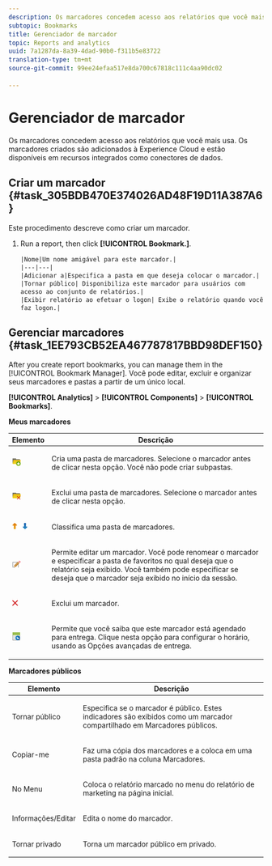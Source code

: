 ```yaml
---
description: Os marcadores concedem acesso aos relatórios que você mais usa. Os marcadores criados são adicionados à Experience Cloud e estão disponíveis em recursos integrados como conectores de dados.
subtopic: Bookmarks
title: Gerenciador de marcador
topic: Reports and analytics
uuid: 7a1287da-8a39-4dad-90b0-f311b5e83722
translation-type: tm+mt
source-git-commit: 99ee24efaa517e8da700c67818c111c4aa90dc02

---
```



# Gerenciador de marcador

Os marcadores concedem acesso aos relatórios que você mais usa. Os marcadores criados são adicionados à Experience Cloud e estão disponíveis em recursos integrados como conectores de dados.

## Criar um marcador {#task_305BDB470E374026AD48F19D11A387A6}

Este procedimento descreve como criar um marcador.

<!-- 

t_bookmarks_creating.xml

 -->

1. Run a report, then click **[!UICONTROL Bookmark.]**.

       |Nome|Um nome amigável para este marcador.|
       |---|---|
       |Adicionar a|Especifica a pasta em que deseja colocar o marcador.|
       |Tornar público| Disponibiliza este marcador para usuários com acesso ao conjunto de relatórios.|
       |Exibir relatório ao efetuar o logon| Exibe o relatório quando você faz logon.|
   
## Gerenciar marcadores {#task_1EE793CB52EA467787817BBD98DEF150}

After you create report bookmarks, you can manage them in the [!UICONTROL Bookmark Manager]. Você pode editar, excluir e organizar seus marcadores e pastas a partir de um único local. 

<!-- 

t_bookmarks_managing.xml

 -->

**[!UICONTROL Analytics]** > **[!UICONTROL Components]** > **[!UICONTROL Bookmarks]**.

**Meus marcadores**

<table id="table_D0310F7F4BDB4543B8552525872A0A0C"> 
 <thead> 
  <tr> 
   <th colname="col1" class="entry"> Elemento </th> 
   <th colname="col2" class="entry"> Descrição </th> 
  </tr> 
 </thead>
 <tbody> 
  <tr> 
   <td colname="col1"> <p><img placement="inline"  src="assets/bookmark_create_folder.png" id="image_EA7729575ABA4CA3A3399594941B3441"> </img> </p> </td> 
   <td colname="col2"> <p> Cria uma pasta de marcadores. Selecione o marcador antes de clicar nesta opção. Você não pode criar subpastas. </p> </td> 
  </tr> 
  <tr> 
   <td colname="col1"> <p><img placement="inline"  src="assets/bookmark_delete_folder.png" id="image_AFB6A02475664785BA90485EA289749A"> </img> </p> </td> 
   <td colname="col2"> <p> Exclui uma pasta de marcadores. Selecione o marcador antes de clicar nesta opção.  </p> </td> 
  </tr> 
  <tr> 
   <td colname="col1"> <p><img placement="inline"  src="assets/bookmark_sort.png" id="image_8B4BE31182004357890B6532CCE5B2C2"> </img> </p> </td> 
   <td colname="col2"> <p> Classifica uma pasta de marcadores. </p> </td> 
  </tr> 
  <tr> 
   <td colname="col1"> <p><img placement="inline"  src="assets/icon_edit_VideoSharing.png" id="image_5B8C0321ED5848ECBE3AF65514AD9A44"> </img> </p> </td> 
   <td colname="col2"> <p> Permite editar um marcador. Você pode renomear o marcador e especificar a pasta de favoritos no qual deseja que o relatório seja exibido. Você também pode especificar se deseja que o marcador seja exibido no início da sessão. </p> </td> 
  </tr> 
  <tr> 
   <td colname="col1"> <p><img placement="inline"  src="assets/icon_delete_VideoSharing.png" id="image_945A859920C44BC08825CC062C10543A"> </img> </p> </td> 
   <td colname="col2"> <p> Exclui um marcador. </p> </td> 
  </tr> 
  <tr> 
   <td colname="col1"> <p><img placement="inline"  src="assets/bookmark_schedule.png" id="image_B7B23C1C67F04DF096149DCDF8C0FE5F"> </img> </p> </td> 
   <td colname="col2"> <p> Permite que você saiba que este marcador está agendado para entrega. Clique nesta opção para configurar o horário, usando as <span class="wintitle">Opções avançadas de entrega</span>. </p> </td> 
  </tr> 
 </tbody> 
</table>

**Marcadores públicos**

<table id="table_E89688BD3F724ADB8B2E88CDADB6168E"> 
 <thead> 
  <tr> 
   <th colname="col1" class="entry"> Elemento </th> 
   <th colname="col2" class="entry"> Descrição </th> 
  </tr> 
 </thead>
 <tbody> 
  <tr> 
   <td colname="col1"> Tornar público </td> 
   <td colname="col2"> <p>Especifica se o marcador é público. Estes indicadores são exibidos como um marcador compartilhado em <span class="wintitle">Marcadores públicos</span>. </p> </td> 
  </tr> 
  <tr> 
   <td colname="col1"> Copiar-me </td> 
   <td colname="col2"> <p>Faz uma cópia dos marcadores e a coloca em uma pasta padrão na coluna <span class="uicontrol">Marcadores</span>. </p> </td> 
  </tr> 
  <tr> 
   <td colname="col1"> No Menu </td> 
   <td colname="col2"> <p> Coloca o relatório marcado no menu do relatório de marketing na página inicial. </p> </td> 
  </tr> 
  <tr> 
   <td colname="col1"> Informações/Editar </td> 
   <td colname="col2"> <p>Edita o nome do marcador. </p> </td> 
  </tr> 
  <tr> 
   <td colname="col1"> Tornar privado </td> 
   <td colname="col2"> <p>Torna um marcador público em privado. </p> </td> 
  </tr> 
 </tbody> 
</table>

